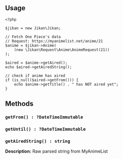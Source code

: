 ## Usage
```
<?php

$jikan = new Jikan\Jikan;

// Fetch One Piece's data
// Request: https://myanimelist.net/anime/21
$anime = $jikan->Anime(
    (new \Jikan\Request\Anime\AnimeRequest(21))
);

$aired = $anime->getAired();
echo $aired->getAiredString();

// check if anime has aired
if (is_null($aired->getFrom())) {
    echo $anime->getTitle() . " has NOT aired yet";
}
```

## Methods
### `getFrom() : ?DateTimeImmutable`

### `getUntil() : ?DateTimeImmutable`

### `getAiredString() : string`
**Description:** Raw parsed string from MyAnimeList